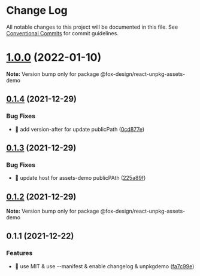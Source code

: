# Change Log

All notable changes to this project will be documented in this file.
See [Conventional Commits](https://conventionalcommits.org) for commit guidelines.

# [1.0.0](https://github.com/foxpage/foxpage-component-react/compare/@fox-design/react-unpkg-assets-demo@0.1.4...@fox-design/react-unpkg-assets-demo@1.0.0) (2022-01-10)

**Note:** Version bump only for package @fox-design/react-unpkg-assets-demo





## [0.1.4](https://github.com/foxfamily/foxpage-component-react/compare/@fox-design/react-unpkg-assets-demo@0.1.3...@fox-design/react-unpkg-assets-demo@0.1.4) (2021-12-29)


### Bug Fixes

* 🐛 add version-after for update publicPath ([0cd877e](https://github.com/foxfamily/foxpage-component-react/commit/0cd877ee5565ebde3d940364be52b040cf24cf3c))





## [0.1.3](https://github.com/foxfamily/foxpage-component-react/compare/@fox-design/react-unpkg-assets-demo@0.1.2...@fox-design/react-unpkg-assets-demo@0.1.3) (2021-12-29)


### Bug Fixes

* 🐛 update host for assets-demo publicPAth ([225a89f](https://github.com/foxfamily/foxpage-component-react/commit/225a89f330b93b46c99e5a1440017018e4ea9f0f))





## [0.1.2](https://github.com/foxfamily/foxpage-component-react/compare/@fox-design/react-unpkg-assets-demo@0.1.1...@fox-design/react-unpkg-assets-demo@0.1.2) (2021-12-29)

**Note:** Version bump only for package @fox-design/react-unpkg-assets-demo





## 0.1.1 (2021-12-22)


### Features

* 🎸 use MIT & use --manifest & enable changelog & unpkgdemo ([fa7c99e](https://github.com/foxfamily/foxpage-component-react/commit/fa7c99ee497cb0a84aacaa8d97fa57c5a231d9fe))
